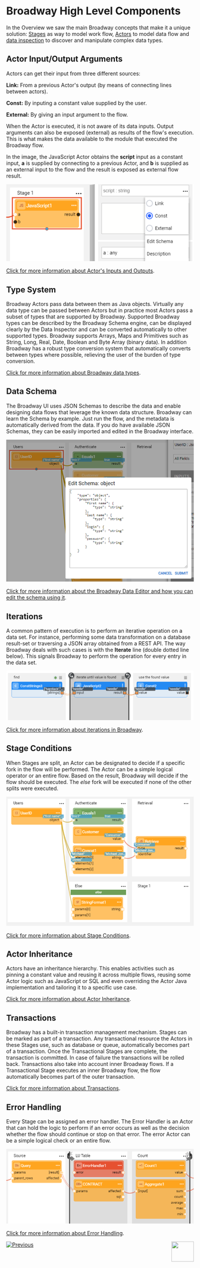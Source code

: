 # Broadway High Level Components


In the Overview we saw the main Broadway concepts that make it a unique solution:
[Stages](19_broadway_flow_stages.md) as way to model work flow, [Actors](03_broadway_actor.md) to model data flow and [data inspection](27_broadway_data_inspection.md) to
discover and manipulate complex data types.

## Actor Input/Output Arguments

Actors can get their input from three different sources:

**Link:** From a previous Actor's output (by means of connecting lines between actors).

**Const:** By inputing a constant value supplied by the user.

**External:** By giving an input argument to the flow.

When the Actor is executed, it is not aware of its data inputs. Output arguments can also be exposed (external) as results of the flow's execution. This is what makes the data available to the module that executed the Broadway flow. 

In the image, the JavaScript Actor obtains the **script** input as a constant input, **a** is supplied by connecting to a previous Actor, and **b** is supplied as an external input to the flow and the result is exposed as external flow result.

![image](images/input-output-args.PNG)

[Click for more information about Actor's Inputs and Outputs](03_broadway_actor_window.md#actors-inputs-and-outputs).

## Type System

Broadway Actors pass data between them as Java objects. Virtually any data type can be passed between Actors but in practice most Actors pass a subset of types that are supported by Broadway.  Supported Broadway types can be described by the Broadway Schema engine, can be displayed clearly by the Data Inspector and can be converted automatically to other supported types.
Broadway supports Arrays, Maps and Primitives such as String, Long, Real, Date, Boolean and Byte Array (binary data).
In addition Broadway has a robust type conversion system that automatically converts between types where possible, relieving the user of the burden of type conversion.

[Click for more information about Broadway data types](05_data_types.md#data-types-in-broadway).

## Data Schema

The Broadway UI uses JSON Schemas to describe the data and enable designing data flows that leverage the known data structure.
Broadway can learn the Schema by example. Just run the flow, and the metadata is automatically derived from the data. If you do have available JSON Schemas, they can be easily imported and edited in the Broadway interface.

<img src="images/overview_edit_schema.PNG" />

[Click for more information about the Broadway Data Editor and how you can edit the schema using it](27_broadway_data_inspection.md).

## Iterations

A common pattern of execution is to perform an iterative operation on a data set. For instance, performing some data transformation on a database result-set or traversing a JSON array obtained from a REST API.
The way Broadway deals with such cases is with the **Iterate** line (double dotted line below). This signals Broadway to perform the operation for every entry in the data set.

<img src="images/overview_iterate.png" >

[Click for more information about iterations in Broadway](21_iterations.md).

## Stage Conditions

When Stages are split, an Actor can be designated to decide if a specific fork in the flow will be performed. The Actor can be a simple logical operator or an entire flow. Based on the result, Broadway will decide if the flow should be executed.
The *else* fork will be executed if none of the other splits were executed.

<img src="images/overview_condition.png">

[Click for more information about Stage Conditions](19_broadway_flow_stages.md#what-is-a-stage-condition).

## Actor Inheritance

Actors have an inheritance hierarchy. This enables activities such as pinning a constant value and reusing it across multiple flows, reusing some Actor logic such as JavaScript or SQL and even overriding the Actor Java implementation and tailoring it to a specific use case.  

[Click for more information about Actor Inheritance](06_export_actor.md).

## Transactions

Broadway has a built-in transaction management mechanism. Stages can be marked as part of a transaction. Any transactional resource the Actors in these Stages use, such as database or queue, automatically becomes part of a transaction. Once the Transactional Stages are complete, the transaction is committed. In case of failure the transactions will be rolled back.
Transactions also take into account inner Broadway flows. If a Transactional Stage executes an inner Broadway flow, the flow automatically becomes part of the outer transaction.

[Click for more information about Transactions](23_transactions.md).

## Error Handling

Every Stage can be assigned an error handler. The Error Handler is an Actor that can hold the logic to perform if an error occurs as well as the decision whether the flow should continue or stop on that error. The error Actor can be a simple logical check or an entire flow.

<img src="images/overview_error.png" >

[Click for more information about Error Handling](24_error_handling.md).



[![Previous](/articles/images/Previous.png)](01_broadway_overview.md)[<img align="right" width="60" height="54" src="/articles/images/Next.png">](02a_broadway_flow_overview.md)
